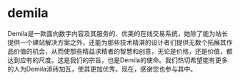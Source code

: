 # demila
Demila是一款面向数字内容及其服务的、优美的在线交易系统，她除了能为站长提供一个建站解决方案之外，还能为那些技术精湛的设计者们提供无数个拓展其作品价值的机会，从而使那些精益求精者的智慧和创意，无论是价格，还是价值，都达到应有的尺度。这是我们的宗旨，也是Demila的使命。我们热切希望能有更多的人为Demila添砖加瓦，使其更加优秀。现在，感谢您也参与其中。
